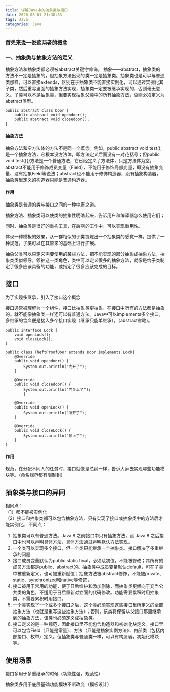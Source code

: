 ```yaml
---
title: 详解Java中的抽象类与接口
date: 2020-08-01 21:38:33
tags: Java
categories: Java
---
```

<!-- toc -->

<!--more-->

### 首先来说一说这两者的概念
### 一、抽象类与抽象方法的定义



抽象方法和抽象类都必须被abstract关键字修饰。 
抽象——abstract，抽象类的方法不一定是抽象的，但抽象方法出现的类一定是抽象类。抽象类也是可以与普通类那样，可以直接extends，区别在于抽象类不能直接实例化，可以通过实例化其子类，然后重写里面的抽象方法实现，抽象类一定要被继承实现的，否则毫无意义。子类可以不是抽象类，但要实现抽象父类中的所有抽象方法，否则必须定义为abstract类型。
```
public abstract class Door {
    public abstract void opendoor();
    public abstract void closedoor();
}
```
#### 抽象方法
抽象方法和空方法体的方法不是同一个概念。例如，public abstract void test();是一个抽象方法，它根本没方法体，即方法定义后面没有一对花括号；但public void test(){}方法是一个普通方法，它已经定义了方法体，只是方法体为空。
abstract不能用于修饰成员变量（Field），不能用于修饰局部变量，即没有抽象变量、没有抽象Field等说法；abstract也不能用于修饰构造器，没有抽象构造器，抽象类里定义的构造器只能是普通构造器。
#### 作用
抽象类是普通的类与接口之间的一种中庸之道。

抽象方法、抽象类可以使类的抽象性明确起来，告诉用户和编译器怎么使用它们；

同时，抽象类是很好的重构工具，在后期的工作中，可以实现重用性。

体现一种模板的效果，从一群相似的子类提炼出一个抽象类的感觉一样，提供了一种规范，子类可以在其原来的基础上进行扩展。

抽象父类可以只定义需要使用的某些方法，把不能实现的部分抽象成抽象方法，抽象类类似领导，领袖这一类角色，类中可以定义很多的抽象方法，就像是给子类制定了很多应该具备的功能，或指定了很多应该完成的目标。
## 接口
为了实现多继承，引入了接口这个概念

接口通常被理解为一个组件，接口比抽象类更抽象，在接口中所有的方法都是抽象的。就不能像抽象类一样还可以有普通方法。Java中可以implements多个接口，多继承的含义便是接入多个接口实现（继承只能单继承），（abstract省略)。
```
public interface Lock {
    void openLock();
    void closeLock();
}
```
```
public class TheftProofDoor extends Door implements Lock{
    @Override
    public void opendoor() {
        System.out.println("门开了");
    }

    @Override
    public void closedoor() {
        System.out.println("门关上了");
        }

    @Override
    public void openLock() {
        System.out.println("所开了");
    }

    @Override
    public void closeLock() {
        System.out.println("锁上了");
    }
}
```
#### 作用
规范，在分配不同人的任务时，接口就像是总纲一样，告诉大家去实现哪些功能模块等。（命名规范都有限制到）
## 抽象类与接口的异同
相同点：  
（1）都不能被实例化  
（2）接口和抽象类都可以包含抽象方法，只有实现了接口或抽象类中的方法后才能实例化。
不同点：  
1. 抽象类可以有普通方法。Java 8 之前接口中只有抽象方法，而 Java 8 之后接口中也可以声明具体方法，具体方法通过声明默认方法实现。
2. 一个类可以实现多个接口，但一个类只能继承一个抽象类。接口解决了多重继承的问题
3. 接口成员变量默认为public static final，必须赋初值，不能被修改；其所有的成员方法都是public、abstract的。抽象类中成员变量默认default，可在子类中被重新定义，也可被重新赋值；抽象方法被abstract修饰，不能被private、static、synchronized和native等修饰，
4. 接口被用于常用的功能，便于日后维护和添加删除，而抽象类更倾向于充当公共类的角色，不适用于日后重新对立面的代码修改。功能需要累积时用抽象类，不需要累积时用接口。
5. 一个类实现了一个或多个接口之后，这个类必须实现这些接口里所定义的全部抽象方法（也就是重写这些抽象方法）；否则，该类将保留从父接口那里继承到的抽象方法，该类也必须定义成抽象类。
6. 接口定义的是一种规范，因此接口里不能包含构造器和初始化块定义。接口里可以包含Field（只能是常量）、方法（只能是抽象实例方法）、内部类（包括内部接口、枚举）定义。但抽象类与普通类一样，可以有构造器，初始化模块等。

## 使用场景
接口多用于多重继承的时候（功能性强，规范性）

抽象类多用于底层基础功能模块不断改变（模板设计）


